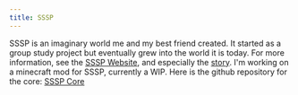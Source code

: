 ```yaml
---
title: SSSP
---
```

SSSP is an imaginary world me and my best friend created. It started as a group study project but eventually grew into the world it is today. For more information, see the [SSSP Website](https://sites.google.com/giftedlearningcenter.org/sssp-website), and especially the [story](https://sites.google.com/giftedlearningcenter.org/sssp-website/story-of-sssp). I'm working on a minecraft mod for SSSP, currently a WIP. Here is the github repository for the core: [SSSP Core](https://github.com/pjht/SSSP-Core)
